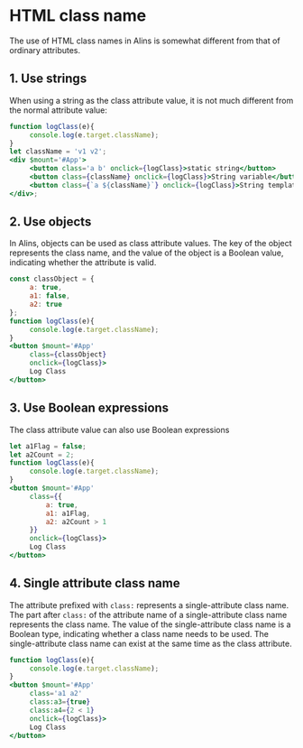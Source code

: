 <!--
  * @Author: chenzhongsheng
  * @Date: 2023-09-09 15:17:24
  * @Description: Coding something
-->
# HTML class name

The use of HTML class names in Alins is somewhat different from that of ordinary attributes.

## 1. Use strings

When using a string as the class attribute value, it is not much different from the normal attribute value:

<CodeBox/>

```jsx
function logClass(e){
     console.log(e.target.className);
}
let className = 'v1 v2';
<div $mount='#App'>
     <button class='a b' onclick={logClass}>static string</button>
     <button class={className} onclick={logClass}>String variable</button>
     <button class={`a ${className}`} onclick={logClass}>String template</button>
</div>;
```

## 2. Use objects

In Alins, objects can be used as class attribute values. The key of the object represents the class name, and the value of the object is a Boolean value, indicating whether the attribute is valid.

<CodeBox/>

```jsx
const classObject = {
     a: true,
     a1: false,
     a2: true
};
function logClass(e){
     console.log(e.target.className);
}
<button $mount='#App'
     class={classObject}
     onclick={logClass}>
     Log Class
</button>
```

## 3. Use Boolean expressions

The class attribute value can also use Boolean expressions

<CodeBox/>

```jsx
let a1Flag = false;
let a2Count = 2;
function logClass(e){
     console.log(e.target.className);
}
<button $mount='#App'
     class={{
         a: true,
         a1: a1Flag,
         a2: a2Count > 1
     }}
     onclick={logClass}>
     Log Class
</button>
```

## 4. Single attribute class name

The attribute prefixed with `class:` represents a single-attribute class name. The part after `class:` of the attribute name of a single-attribute class name represents the class name. The value of the single-attribute class name is a Boolean type, indicating whether a class name needs to be used. The single-attribute class name can exist at the same time as the class attribute.

<CodeBox/>

```jsx
function logClass(e){
     console.log(e.target.className);
}
<button $mount='#App'
     class='a1 a2'
     class:a3={true}
     class:a4={2 < 1}
     onclick={logClass}>
     Log Class
</button>
```